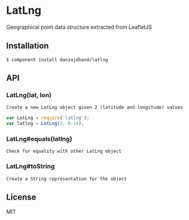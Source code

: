 
# LatLng

  Geographical point data structure extracted from LeafletJS

## Installation

    $ component install danzajdband/latlng

## API

### LatLng(lat, lon)

	Create a new LatLng object given 2 (latitude and longitude) values

```js
var LatLng = require('latlng');
var latlng = LatLng(3, 0.14);
```

### LatLng#equals(latlng)

	Check for equality with other LatLng object

### LatLng#toString

	Create a String representation for the object

## License

  MIT
